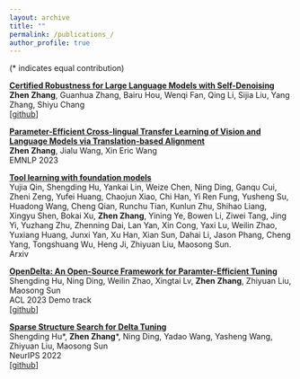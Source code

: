```yaml
---
layout: archive
title: ""
permalink: /publications_/
author_profile: true
---
```

(* indicates equal contribution)

**[Certified Robustness for Large Language Models with Self-Denoising
](https://arxiv.org/abs/2307.07171)** \
**Zhen Zhang**, Guanhua Zhang, Bairu Hou, Wenqi Fan, Qing Li, Sijia Liu, Yang Zhang, Shiyu Chang \
[[github](https://github.com/UCSB-NLP-Chang/SelfDenoise)]

**[Parameter-Efficient Cross-lingual Transfer Learning of Vision and Language Models via Translation-based Alignment](https://namezhenzhang.github.io/files/Parameter_Efficient_Cross_Lingual_Transfer_of_Vision_and_Language_Models_via_Translation_based_Alignment.pdf)** \
**Zhen Zhang**, Jialu Wang, Xin Eric Wang \
EMNLP 2023

**[Tool learning with foundation models]()**  \
Yujia Qin, Shengding Hu, Yankai Lin, Weize Chen, Ning Ding, Ganqu Cui, Zheni Zeng, Yufei Huang, Chaojun Xiao, Chi Han, Yi Ren Fung, Yusheng Su, Huadong Wang, Cheng Qian, Runchu Tian, Kunlun Zhu, Shihao Liang, Xingyu Shen, Bokai Xu, **Zhen Zhang**, Yining Ye, Bowen Li, Ziwei Tang, Jing Yi, Yuzhang Zhu, Zhenning Dai, Lan Yan, Xin Cong, Yaxi Lu, Weilin Zhao, Yuxiang Huang, Junxi Yan, Xu Han, Xian Sun, Dahai Li, Jason Phang, Cheng Yang, Tongshuang Wu, Heng Ji, Zhiyuan Liu, Maosong Sun. \
Arxiv

**[OpenDelta: An Open-Source Framework for Paramter-Efficient Tuning](https://arxiv.org/abs/2307.03084)** \
Shengding Hu, Ning Ding, Weilin Zhao, Xingtai Lv, **Zhen Zhang**, Zhiyuan Liu, Maosong Sun \
ACL 2023 Demo track \
[[github](https://github.com/thunlp/OpenDelta)]  

**[Sparse Structure Search for Delta Tuning](https://openreview.net/forum?id=oOte_397Q4P&referrer=%5Bthe%20profile%20of%20Zhiyuan%20Liu%5D(%2Fprofile%3Fid%3D~Zhiyuan_Liu1))** \
Shengding Hu*, **Zhen Zhang**\*, Ning Ding, Yadao Wang, Yasheng Wang, Zhiyuan Liu, Maosong Sun \
NeurIPS 2022 \
[[github](https://github.com/thunlp/S3Delta)]




<!-- 
{% if author.googlescholar %}
  You can also find my articles on <u><a href="{{author.googlescholar}}">my Google Scholar profile</a>.</u>
{% endif %}

{% include base_path %}

{% for post in site.publications reversed %}
  {% include archive-single.html %}
{% endfor %} -->
